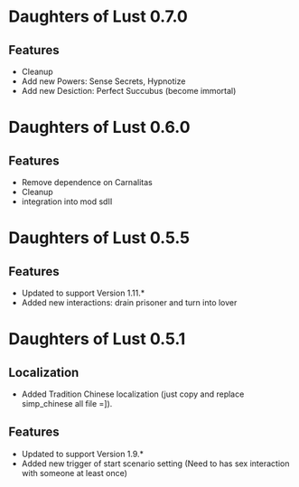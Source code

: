 # Daughters of Lust 0.7.0

## Features

* Cleanup
* Add new Powers: Sense Secrets, Hypnotize
* Add new Desiction: Perfect Succubus (become immortal)

# Daughters of Lust 0.6.0

## Features

* Remove dependence on Carnalitas
* Cleanup
* integration into mod sdII

# Daughters of Lust 0.5.5

## Features

* Updated to support Version 1.11.*
* Added new interactions: drain prisoner and turn into lover

# Daughters of Lust 0.5.1

## Localization

* Added Tradition Chinese localization (just copy and replace simp_chinese all file =]).

## Features

* Updated to support Version 1.9.*
* Added new trigger of start scenario setting (Need to has sex interaction with someone at least once)